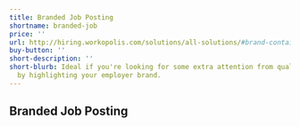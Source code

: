 ```yaml
---
title: Branded Job Posting
shortname: branded-job
price: ''
url: http://hiring.workopolis.com/solutions/all-solutions/#brand-container
buy-button: ''
short-description: ''
short-blurb: Ideal if you're looking for some extra attention from qualified candidates
  by highlighting your employer brand.
---
```


## Branded Job Posting
